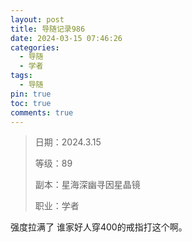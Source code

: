 ```yaml
---
layout: post
title: 导随记录986
date: 2024-03-15 07:46:26
categories:
  - 导随
  - 学者
tags:
  - 导随
pin: true
toc: true
comments: true
---
```

> 日期：2024.3.15
>
> 等级：89
>
> 副本：星海深幽寻因星晶镜
>
> 职业：学者

强度拉满了 谁家好人穿400的戒指打这个啊。